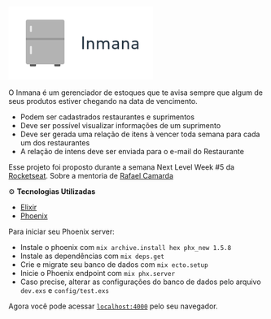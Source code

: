 ![](/readme/logo.png)

O Inmana é um gerenciador de estoques que te avisa sempre que algum de seus produtos estiver chegando na data de vencimento.

- Podem ser cadastrados restaurantes e suprimentos
- Deve ser possível visualizar informações de um suprimento
- Deve ser gerada uma relação de itens à vencer toda semana para cada um dos restaurantes
- A relação de intens deve ser enviada para o e-mail do Restaurante

Esse projeto foi proposto durante a semana Next Level Week #5 da [Rocketseat](https://rocketseat.com.br). Sobre a mentoria de [Rafael Camarda
](https://github.com/RafaelCamarda)

⚙ **Tecnologias Utilizadas**

- [Elixir](https://elixir-lang.org/)
- [Phoenix](https://phoenixframework.org/)

Para iniciar seu Phoenix server:

- Instale o phoenix com `mix archive.install hex phx_new 1.5.8`
- Instale as dependências com `mix deps.get`
- Crie e migrate seu banco de dados com `mix ecto.setup`
- Inicie o Phoenix endpoint com `mix phx.server`
- Caso precise, alterar as configurações do banco de dados pelo arquivo `dev.exs` e `config/test.exs`

Agora você pode acessar [`localhost:4000`](http://localhost:4000) pelo seu navegador.
